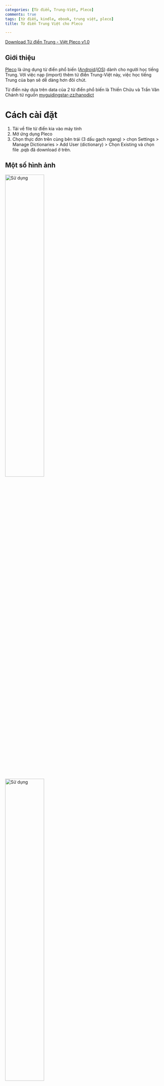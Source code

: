 ```yaml
---
categories: [Từ điển, Trung-Việt, Pleco]
comments: true
tags: [từ điển, kindle, ebook, trung việt, pleco]
title: Từ điển Trung Việt cho Pleco

---
```


[Download Từ điển Trung - Việt Pleco v1.0](https://github.com/catusf/tudien/releases/download/v2.5/Tu-dien-ThienChuu+TranVanChanh_v1.0.pqb)


## Giới thiệu

[Pleco](https://www.pleco.com) là ứng dụng từ điển phổ biến ([Android](https://play.google.com/store/apps/details?id=com.pleco.chinesesystem)/[iOS](https://itunes.apple.com/us/app/pleco-chinese-dictionary/id341922306?mt=8&uo=4&at=11l4Wi)) dành cho người học tiếng Trung. Với việc nạp (import) thêm từ điển Trung-Việt này, việc học tiếng Trung của bạn sẽ dễ dàng hơn đôi chút.

Từ điển này dựa trên data của 2 từ điển phổ biến là Thiền Chửu và Trần Văn Chánh từ nguồn [myguidingstar-zz/hanodict](https://github.com/myguidingstar-zz/hanodict)

# Cách cài đặt

1. Tải về file từ điển kia vào máy tính
2. Mở ứng dụng Pleco
3. Chọn thực đơn trên cùng bên trái (3 dấu gạch ngang) > chọn Settings > Manage Dictionaries > Add User (dictionary) > Chọn Existing và chọn file .pqb đã download ở trên.

## Một số hình ảnh

<img src="/assets/img/Pleco1.png" alt="Sử dụng" style="width: 50%;"/>

<br>

<img src="/assets/img/Pleco2.png" alt="Sử dụng" style="width: 50%;"/>

<br>

## Đóng góp

Nếu bạn muốn sửa lỗi hay tự sửa đổi nội dung của từ điển, hãy truy cập vào [github.com/catusf/tudien](https://github.com/catusf/tudien).
